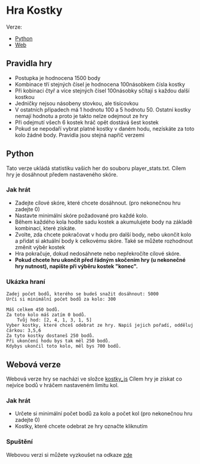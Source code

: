 # Hra Kostky
Verze:
* [Python](#python)
* [Web](#webová-verze)

## Pravidla hry
* Postupka je hodnocena 1500 body
* Kombinace tří stejných čísel je hodnocena 100násobkem čísla kostky
* Při kobinaci čtyř a více stejných čísel 100násobky sčítají s každou další kostkou
* Jedničky nejsou násobeny stovkou, ale tisícovkou
* V ostatních případech má 1 hodnotu 100 a 5 hodnotu 50. Ostatní kostky nemají hodnotu a proto je takto nelze odejmout ze hry
* Při odejmutí všech 6 kostek hráč opět dostává šest kostek
* Pokud se nepodaří vybrat platné kostky v daném hodu, nezískáte za toto kolo žádné body.
Pravidla jsou stejná napříč verzemi

## Python
Tato verze ukládá statistiku vašich her do souboru player_stats.txt. Cílem hry je dosáhnout předem nastaveného skóre.
### Jak hrát
* Zadejte cílové skóre, které chcete dosáhnout. (pro nekonečnou hru zadejte 0)
* Nastavte minimální skóre požadované pro každé kolo.
* Během každého kola hodíte sadu kostek a akumulujete body na základě kombinací, které získáte.
* Zvolte, zda chcete pokračovat v hodu pro další body, nebo ukončit kolo a přidat si aktuální body k celkovému skóre. Také se můžete rozhodnout změnit výběr kostek
* Hra pokračuje, dokud nedosáhnete nebo nepřekročíte cílové skóre.
* **Pokud chcete hru ukončit před řádným skočením hry (u nekonečné hry nutnost), napište při výběru kostek "konec".**
### Ukázka hraní
```
Zadej počet bodů, kterého se budeš snažit dosáhnout: 5000
Urči si minimální počet bodů za kolo: 300

Máš celkem 450 bodů.
Za toto kolo máš zatím 0 bodů.
    Tvůj hod: [2, 4, 1, 3, 1, 5]
Vyber kostky, které chceš odebrat ze hry. Napiš jejich pořadí, odděluj čárkou: 3,5,6
Za tyto kostky dostaneš 250 bodů.
Při ukončení hodu bys tak měl 250 bodů.
Kdybys ukončil toto kolo, měl bys 700 bodů.
```
## Webová verze

Webová verze hry se nacházi ve složce [kostky_js](./kostky_js)
Cílem hry je získat co nejvíce bodů v hráčem nastaveném limitu kol.

### Jak hrát
* Určete si minimální počet bodů za kolo a počet kol (pro nekonečnou hru zadejte 0)
* Kostky, které chcete odebrat ze hry označte kliknutím

### Spuštění
Webovou verzi si můžete vyzkoušet na odkaze [zde](https://m-brachtl.github.io/kostky/kostky_js/)

